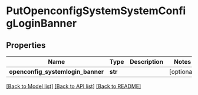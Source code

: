 # PutOpenconfigSystemSystemConfigLoginBanner

## Properties
Name | Type | Description | Notes
------------ | ------------- | ------------- | -------------
**openconfig_systemlogin_banner** | **str** |  | [optional] 

[[Back to Model list]](../README.md#documentation-for-models) [[Back to API list]](../README.md#documentation-for-api-endpoints) [[Back to README]](../README.md)


